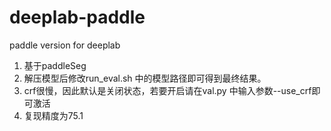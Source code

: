 # deeplab-paddle
paddle version for deeplab

1. 基于paddleSeg
2. 解压模型后修改run_eval.sh 中的模型路径即可得到最终结果。
3. crf很慢，因此默认是关闭状态，若要开启请在val.py 中输入参数--use_crf即可激活
4. 复现精度为75.1
